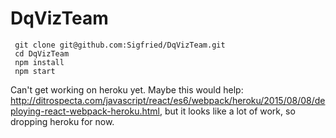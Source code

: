 # DqVizTeam

     git clone git@github.com:Sigfried/DqVizTeam.git
     cd DqVizTeam
     npm install
     npm start
     
Can't get working on heroku yet. Maybe this would help: http://ditrospecta.com/javascript/react/es6/webpack/heroku/2015/08/08/deploying-react-webpack-heroku.html,
but it looks like a lot of work, so dropping heroku for now.
